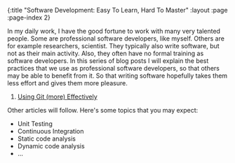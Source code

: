 {:title "Software Development: Easy To Learn, Hard To Master"
 :layout :page
 :page-index 2}

In my daily work, I have the good fortune to work with many very talented
people. Some are professional software developers, like myself. Others are for
example researchers, scientist. They typically also write software, but not as
their main activity. Also, they often have no formal training as software
developers. In this series of blog posts I will explain the best practices that
we use as professional software developers, so that others may be able to
benefit from it. So that writing software hopefully takes them less effort and
gives them more pleasure.

1. [Using Git (more) Effectively](/posts/2020-07-21-using-git-more-effectively)

Other articles will follow. Here's some topics that you may expect:

* Unit Testing
* Continuous Integration
* Static code analysis
* Dynamic code analysis
* ...
